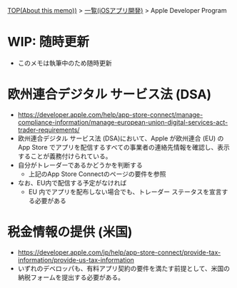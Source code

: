 [TOP(About this memo))](../README.md) > [一覧(iOSアプリ開発)](./README.md) > Apple Developer Program

# WIP: 随時更新
* このメモは執筆中のため随時更新 

# 欧州連合デジタル サービス法 (DSA)
* https://developer.apple.com/help/app-store-connect/manage-compliance-information/manage-european-union-digital-services-act-trader-requirements/
* 欧州連合デジタル サービス法 (DSA)において、Apple が欧州連合 (EU) の App Store でアプリを配信するすべての事業者の連絡先情報を確認し、表示することが義務付けられている。
* 自分がトレーダーであるかどうかを判断する
    * 上記のApp Store Connectのページの要件を参照
* なお、EU内で配信する予定がなければ
    * EU 内でアプリを配布しない場合でも、トレーダー ステータスを宣言する必要がある

# 税金情報の提供 (米国)
* https://developer.apple.com/jp/help/app-store-connect/provide-tax-information/provide-us-tax-information
* いずれのデベロッパも、有料アプリ契約の要件を満たす前提として、米国の納税フォームを提出する必要がある。